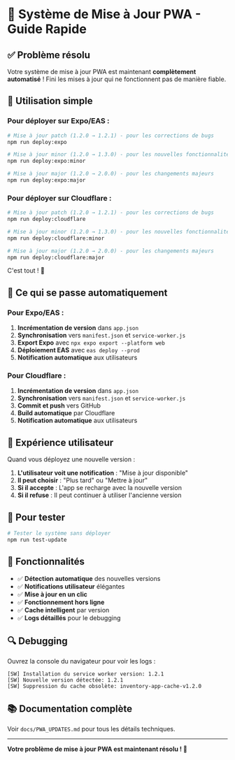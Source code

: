 # 🔄 Système de Mise à Jour PWA - Guide Rapide

## ✅ Problème résolu

Votre système de mise à jour PWA est maintenant **complètement automatisé** ! Fini les mises à jour qui ne fonctionnent pas de manière fiable.

## 🚀 Utilisation simple

### Pour déployer sur Expo/EAS :

```bash
# Mise à jour patch (1.2.0 → 1.2.1) - pour les corrections de bugs
npm run deploy:expo

# Mise à jour minor (1.2.0 → 1.3.0) - pour les nouvelles fonctionnalités
npm run deploy:expo:minor

# Mise à jour major (1.2.0 → 2.0.0) - pour les changements majeurs
npm run deploy:expo:major
```

### Pour déployer sur Cloudflare :

```bash
# Mise à jour patch (1.2.0 → 1.2.1) - pour les corrections de bugs
npm run deploy:cloudflare

# Mise à jour minor (1.2.0 → 1.3.0) - pour les nouvelles fonctionnalités
npm run deploy:cloudflare:minor

# Mise à jour major (1.2.0 → 2.0.0) - pour les changements majeurs
npm run deploy:cloudflare:major
```

C'est tout ! 🎉

## 🔧 Ce qui se passe automatiquement

### Pour Expo/EAS :
1. **Incrémentation de version** dans `app.json`
2. **Synchronisation** vers `manifest.json` et `service-worker.js`
3. **Export Expo** avec `npx expo export --platform web`
4. **Déploiement EAS** avec `eas deploy --prod`
5. **Notification automatique** aux utilisateurs

### Pour Cloudflare :
1. **Incrémentation de version** dans `app.json`
2. **Synchronisation** vers `manifest.json` et `service-worker.js`
3. **Commit et push** vers GitHub
4. **Build automatique** par Cloudflare
5. **Notification automatique** aux utilisateurs

## 👥 Expérience utilisateur

Quand vous déployez une nouvelle version :

1. **L'utilisateur voit une notification** : "Mise à jour disponible"
2. **Il peut choisir** : "Plus tard" ou "Mettre à jour"
3. **Si il accepte** : L'app se recharge avec la nouvelle version
4. **Si il refuse** : Il peut continuer à utiliser l'ancienne version

## 🧪 Pour tester

```bash
# Tester le système sans déployer
npm run test-update
```

## 📱 Fonctionnalités

- ✅ **Détection automatique** des nouvelles versions
- ✅ **Notifications utilisateur** élégantes
- ✅ **Mise à jour en un clic**
- ✅ **Fonctionnement hors ligne**
- ✅ **Cache intelligent** par version
- ✅ **Logs détaillés** pour le debugging

## 🔍 Debugging

Ouvrez la console du navigateur pour voir les logs :
```
[SW] Installation du service worker version: 1.2.1
[SW] Nouvelle version détectée: 1.2.1
[SW] Suppression du cache obsolète: inventory-app-cache-v1.2.0
```

## 📚 Documentation complète

Voir `docs/PWA_UPDATES.md` pour tous les détails techniques.

---

**Votre problème de mise à jour PWA est maintenant résolu ! 🎯** 